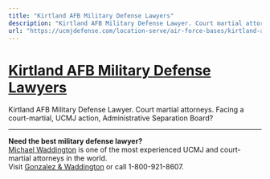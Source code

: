 ```yaml
---
title: "Kirtland AFB Military Defense Lawyers"
description: "Kirtland AFB Military Defense Lawyer. Court martial attorneys. Facing a court-martial, UCMJ action, Administrative Separation Board?"
url: "https://ucmjdefense.com/location-serve/air-force-bases/kirtland-afb-military-lawyer-court-martial-attorney.html"
---
```


# [Kirtland AFB Military Defense Lawyers](https://ucmjdefense.com/location-serve/air-force-bases/kirtland-afb-military-lawyer-court-martial-attorney.html)

Kirtland AFB Military Defense Lawyer. Court martial attorneys. Facing a court-martial, UCMJ action, Administrative Separation Board?

---

**Need the best military defense lawyer?**  
[Michael Waddington](https://ucmjdefense.com/attorneys/michael-stewart-waddington-partner.html) is one of the most experienced UCMJ and court-martial attorneys in the world.  
Visit [Gonzalez & Waddington](https://ucmjdefense.com) or call 1-800-921-8607.
